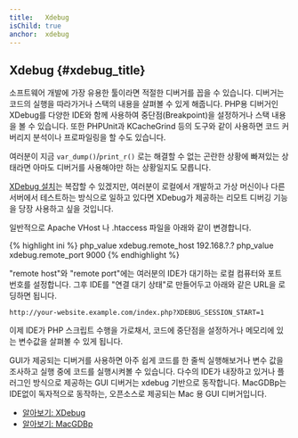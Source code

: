 ```yaml
---
title:   Xdebug
isChild: true
anchor:  xdebug
---
```


## Xdebug {#xdebug_title}

소프트웨어 개발에 가장 유용한 툴이라면 적절한 디버거를 꼽을 수 있습니다. 디버거는 코드의 실행을 따라가거나 스택의
내용을 살펴볼 수 있게 해줍니다. PHP용 디버거인 XDebug를 다양한 IDE와 함께 사용하여 중단점(Breakpoint)을 설정하거나
스택 내용을 볼 수 있습니다. 또한 PHPUnit과 KCacheGrind 등의 도구와 같이 사용하면 코드 커버리지 분석이나 프로파일링을
할 수도 있습니다.

여러분이 지금 `var_dump()`/`print_r()` 로는 해결할 수 없는 곤란한 상황에 빠져있는 상태라면 아마도 디버거를 사용해야만
하는 상황일지도 모릅니다.

[XDebug 설치][xdebug-install]는 복잡할 수 있겠지만, 여러분이 로컬에서 개발하고 가상 머신이나 다른 서버에서 테스트하는
방식으로 일하고 있다면 XDebug가 제공하는 리모트 디버깅 기능을 당장 사용하고 싶을 것입니다.

일반적으로 Apache VHost 나 .htaccess 파일을 아래와 같이 변경합니다.

{% highlight ini %}
php_value xdebug.remote_host 192.168.?.?
php_value xdebug.remote_port 9000
{% endhighlight %}

"remote host"와 "remote port"에는 여러분의 IDE가 대기하는 로컬 컴퓨터와 포트 번호를 설정합니다. 그후 IDE를 "연결 대기
상태"로 만들어두고 아래와 같은 URL을 로딩하면 됩니다.

    http://your-website.example.com/index.php?XDEBUG_SESSION_START=1

이제 IDE가 PHP 스크립트 수행을 가로채서, 코드에 중단점을 설정하거나 메모리에 있는 변수값을 살펴볼 수 있게 됩니다.

GUI가 제공되는 디버거를 사용하면 아주 쉽게 코드를 한 줄씩 실행해보거나 변수 값을 조사하고 실행 중에 코드를 실행시켜볼
수 있습니다. 다수의 IDE가 내장하고 있거나 플러그인 방식으로 제공하는 GUI 디버거는 xdebug 기반으로 동작합니다.
MacGDBp는 IDE없이 독자적으로 동작하는, 오픈소스로 제공되는 Mac 용 GUI 디버거입니다.

 * [알아보기: XDebug][xdebug-docs]
 * [알아보기: MacGDBp][macgdbp-install]


[xdebug-install]: https://xdebug.org/docs/install
[xdebug-docs]: https://xdebug.org/docs/
[macgdbp-install]: https://www.bluestatic.org/software/macgdbp/
